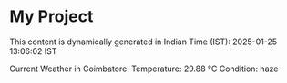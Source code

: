 # My Project

This content is dynamically generated in Indian Time (IST): 2025-01-25 13:06:02 IST


Current Weather in Coimbatore:
Temperature: 29.88 °C
Condition: haze
